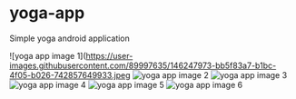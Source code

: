 # yoga-app
Simple yoga android application 

![yoga app image 1](https://user-images.githubusercontent.com/89997635/146247973-bb5f83a7-b1bc-4f05-b026-742857649933.jpeg
![yoga app image 2](https://user-images.githubusercontent.com/89997635/146248011-74cb02d1-2a45-4e56-bfce-2cd2df8abbea.jpeg)
![yoga app image 3](https://user-images.githubusercontent.com/89997635/146248026-748113fd-0a0b-4f1b-9ecb-16533708d68f.jpeg)
![yoga app image 4](https://user-images.githubusercontent.com/89997635/146248042-fb103ff2-03aa-4832-af0b-cf1523b4ab79.jpeg)
![yoga app image 5](https://user-images.githubusercontent.com/89997635/146248054-a47e6db9-f144-4898-9ed8-be17bc3b3107.jpeg)
![yoga app image 6](https://user-images.githubusercontent.com/89997635/146248063-b59d3f2e-bfd6-4858-9f28-957c76b7067c.jpeg)
